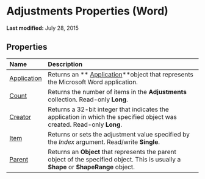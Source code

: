 
# Adjustments Properties (Word)

 **Last modified:** July 28, 2015


## Properties



|**Name**|**Description**|
|:-----|:-----|
| [Application](0ebfc111-85df-af1d-f025-a2ff2f0b9672.md)|Returns an  ** [Application](d1cf6f8f-4e88-bf01-93b4-90a83f79cb44.md)**object that represents the Microsoft Word application.|
| [Count](89636dde-df9a-0679-2cff-05cefcb59fb8.md)|Returns the number of items in the  **Adjustments** collection. Read-only **Long**.|
| [Creator](7baa91c2-9f99-461f-82c5-be86953c3b59.md)|Returns a 32-bit integer that indicates the application in which the specified object was created. Read-only  **Long**.|
| [Item](10628688-e927-df50-a16a-e25878676c82.md)|Returns or sets the adjustment value specified by the  _Index_ argument. Read/write **Single**.|
| [Parent](9783ed4f-7146-3793-90eb-0dccbecf7f18.md)|Returns an  **Object** that represents the parent object of the specified object. This is usually a **Shape** or **ShapeRange** object.|

